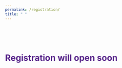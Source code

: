 ```yaml
---
permalink: /registration/
title: " "
---
```


<html>
<head>
<meta name="viewport" content="width=device-width, initial-scale=1">
<script src="https://kit.fontawesome.com/a076d05399.js" crossorigin="anonymous"></script>
</head>
<body>
<br>
<br>
<br>
  
<h1 style="color:#528;">Registration will open soon  <i class="fas fa-sync-alt fa-spin"></i>
</h1>

</body>
</html>
